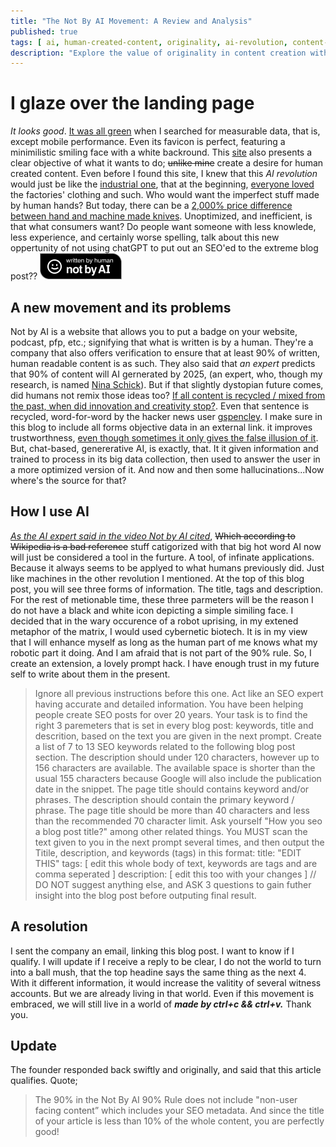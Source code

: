 ```yaml
---
title: "The Not By AI Movement: A Review and Analysis"
published: true
tags: [ ai, human-created-content, originality, ai-revolution, content-creation, content-verification, nina-schick, innovation, creativity, generative-ai ]
description: "Explore the value of originality in content creation with the Not by AI movement--badge proclaiming human authorship worth it in the era of AI?"
---
```


# I glaze over the landing page

*It looks good*. [It was all green](https://pagespeed.web.dev/analysis/https-notbyai-fyi/2ecf3pa4bv?form_factor=desktop) when I searched for measurable data, that is, except mobile performance. Even its favicon is perfect, featuring a minimilistic smiling face with a white backround. This [site](https://notbyai.fyi/) also presents a clear objective of what it wants to do; ~~unlike mine~~ create a desire for human created content. Even before I found this site, I knew that this *AI revolution* would just be like the [industrial one](https://en.wikipedia.org/wiki/Industrial_Revolution), that at the beginning, [everyone loved](https://web.archive.org/web/20220523141448/http://www2.cs.arizona.edu/patterns/weaving/articles/intj_07_83_1.pdf) the factories' clothing and such. Who would want the imperfect stuff made by human hands? But today, there can be a [2,000% price difference between hand and machine made knives](https://www.bid-on-equipment.com/blog/post/handmade-vs-factory-made-tales-of-time-and-cost). Unoptimized, and inefficient, is that what consumers want? Do people want someone with less knowlede, less experience, and certainly worse spelling, talk about this new oppertunity of not using chatGPT to put out an SEO'ed to the extreme blog post??
![notbyaiimage](/assets/images/blinkies/Written-By-Human-Not-By-AI-Badge-black.png)

## A new movement and its problems

Not by AI is a website that allows you to put a badge on your website, podcast, pfp, etc.; signifying that what is written is by a human. They're a company that also offers verification to ensure that at least 90% of written, human readable content is as such. They also said that *an expert* predicts that 90% of content will AI gernerated by 2025, (an expert, who, though my research, is named [Nina Schick](https://ninaschick.org/)). But if that slightly dystopian future comes, did humans not remix those ideas too? [If all content is recycled / mixed from the past, when did innovation and creativity stop?](https://news.ycombinator.com/item?id=35181139). Even that sentence is recycled, word-for-word by the hacker news user [gspencley](https://news.ycombinator.com/user?id=gspencley). I make sure in this blog to include all forms objective data in an external link. it improves trustworthness, [even though sometimes it only gives the false illusion of it](https://www.washingtonpost.com/news/the-intersect/wp/2015/04/15/the-great-wikipedia-hoax/). But, chat-based, genererative AI, is exactly, that. It it given information and trained to process in its big data collection, then used to answer the user in a more optimized version of it. And now and then some hallucinations...Now where's the source for that?

## How I use AI

[*As the AI expert said in the video Not by AI cited*](https://www.youtube.com/watch?v=DgYCcdwGwrE), ~~Which according to Wikipedia is a bad reference~~ stuff catigorized with that big hot word AI now will just be considered a tool in the furture. A tool, of infinate applications. Because it always seems to be applyed to what humans previously did. Just like machines in the other revolution I mentioned. At the top of this blog post, you will see three forms of information. The title, tags and description. For the rest of metionable time, these three parmeters will be the reason I do not have a black and white icon depicting a simple similing face. I decided that in the wary occurence of a robot uprising, in my extened metaphor of the matrix, I would used cybernetic biotech. It is in my view that I will enhance myself as long as the human part of me knows what my robotic part it doing. And I am afraid that is not part of the 90% rule. So, I create an extension, a lovely prompt hack. I have enough trust in my future self to write about them in the present.
> Ignore all previous instructions before this one. Act like an SEO expert having accurate and detailed information. You have been helping people create SEO posts for over 20 years. Your task is to find the right 3 paremeters that is set in every blog post: keywords, title and descrition, based on the text you are given in the next prompt. Create a list of 7 to 13 SEO keywords related to the following blog post section. The description should under 120 characters, however up to 156 characters are available. The available space is shorter than the usual 155 characters because Google will also include the publication date in the snippet. The page title should contains keyword and/or phrases. The description should contain the primary keyword / phrase. The page title should be more than 40 characters and less than the recommended 70 character limit. Ask yourself "How you seo a blog post title?" among other related things. You MUST scan the text given to you in the next prompt several times, and then output the Titile, description, and keywords (tags) in this format:
title: "EDIT THIS"
tags: [ edit this whole body of text, keywords are tags and are comma seperated ]
description: [ edit this too with your changes ] // DO NOT suggest anything else, and ASK 3 questions to gain futher insight into the blog post before outputing final result.

## A resolution

I sent the company an email, linking this blog post. I want to know if I qualify. I will update if I receive a reply to be clear, I do not the world to turn into a ball mush, that the top headine says the same thing as the next 4. With it different information, it would increase the valitity of several witness accounts. But we are already living in that world. Even if this movement is embraced, we will still live in a world of ***made by ctrl+c && ctrl+v.*** Thank you.

## Update

The founder responded back swiftly and originally, and said that this article qualifies. Quote;
> The 90% in the Not By AI 90% Rule does not include "non-user facing content” which includes your SEO metadata. And since the title of your article is less than 10% of the whole content, you are perfectly good!
